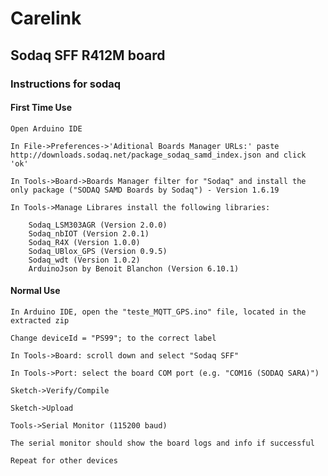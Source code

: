 # Carelink

## Sodaq SFF R412M board

### Instructions for sodaq

#### First Time Use

    Open Arduino IDE

    In File->Preferences->'Aditional Boards Manager URLs:' paste http://downloads.sodaq.net/package_sodaq_samd_index.json and click 'ok'

    In Tools->Board->Boards Manager filter for "Sodaq" and install the only package ("SODAQ SAMD Boards by Sodaq") - Version 1.6.19

    In Tools->Manage Librares install the following libraries:

        Sodaq_LSM303AGR (Version 2.0.0)
        Sodaq_nbIOT (Version 2.0.1)
        Sodaq_R4X (Version 1.0.0)
        Sodaq_UBlox_GPS (Version 0.9.5)
        Sodaq_wdt (Version 1.0.2)
        ArduinoJson by Benoit Blanchon (Version 6.10.1)

#### Normal Use

    In Arduino IDE, open the "teste_MQTT_GPS.ino" file, located in the extracted zip

    Change deviceId = "PS99"; to the correct label

    In Tools->Board: scroll down and select "Sodaq SFF"

    In Tools->Port: select the board COM port (e.g. "COM16 (SODAQ SARA)")

    Sketch->Verify/Compile

    Sketch->Upload

    Tools->Serial Monitor (115200 baud)

    The serial monitor should show the board logs and info if successful

    Repeat for other devices
